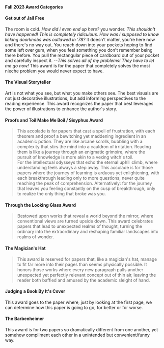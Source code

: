 #### Fall 2023 Award Categories

#### Get out of Jail Free 
The room is cold. _How did I even end up here?_ you wonder. _This shouldn't have happened! This is completely ridiculous. How was I supposed to know licking doorknobs was outlawed in '78?_ It doesn't matter, you're here now and there's no way out. You reach down into your pockets hoping to find some left over gum, when you feel something you don't remember being there before. You pull the rectangular piece of cardboard out of your pocket and carefully inspect it. --_This solves all of my problems! They have to let me go now!_ This award is for the paper that completely solves the most nieche problem you would never expect to have.

#### The Visual Storyteller

Art is not what you see, but what you make others see. The best visuals are not just decorative illustrations, but add informing perspectives to the reading experience. This award recognizes the paper that best leverages the power of illustrations to enhance the author's story. 

#### Proofs and Toil Make Me Boil / Sisyphus Award

> This accolade is for papers that cast a spell of frustration, with each theorem and proof a bewitching yet maddening ingredient in an academic potion. They are like arcane scrolls, bubbling with a complexity that stirs the mind into a cauldron of irritation. Reading them is like a journey through an enigmatic grimoire, where the pursuit of knowledge is more akin to a vexing witch's toil.    
> For the intellectual odysseys that echo the eternal uphill climb, where understanding feels always a step away. This accolade is for those papers where the journey of learning is arduous yet enlightening, with each breakthrough leading only to more questions, never quite reaching the peak of comprehension. Alternatively: for the journey that leaves you feeling constantly on the cusp of breakthrough, only to realize the only thing that broke was you.

#### Through the Looking Glass Award
    
> Bestowed upon works that reveal a world beyond the mirror, where conventional views are turned upside down. This award celebrates papers that lead to unexpected realms of thought, turning the ordinary into the extraordinary and reshaping familiar landscapes into realms of wonder.

#### The Magician's Hat
> This award is reserved for papers that, like a magician's hat, manage to fit far more into their pages than seems physically possible. It honors those works where every new paragraph pulls another unexpected yet perfectly relevant concept out of thin air, leaving the reader both baffled and amused by the academic sleight of hand.

#### Judging a Book By It's Cover
This award goes to the paper where, just by looking at the first page, we can determine how this paper is going to go, for better or for worse.

#### The Barbenheimer
This award is for two papers so dramatically different from one another, yet somehow compliment each other in a unintended but convenient/funny way. 
